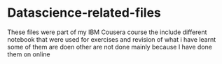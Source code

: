 # Datascience-related-files

These files were part of my IBM Cousera course 
the include different notebook that were used for exercises and revision of what i have learnt 
some of them are doen other are not done mainly because I have done them on online 
